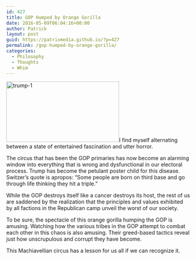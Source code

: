 ```yaml
---
id: 427
title: GOP Humped by Orange Gorilla
date: 2016-05-09T06:04:16+00:00
author: Patrick
layout: post
guid: https://patrixmedia.github.io/?p=427
permalink: /gop-humped-by-orange-gorilla/
categories:
  - Philosophy
  - Thoughts
  - Whim
---
```

[<img class="alignleft wp-image-431 size-medium" src="https://patrixmedia.github.io/wp-content/uploads/2016/05/trump-1-300x161.jpg" alt="trump-1" width="300" height="161" srcset="https://patrixmedia.github.io/wp-content/uploads/2016/05/trump-1-300x161.jpg 300w, https://patrixmedia.github.io/wp-content/uploads/2016/05/trump-1-768x413.jpg 768w, https://patrixmedia.github.io/wp-content/uploads/2016/05/trump-1.jpg 800w" sizes="(max-width: 300px) 100vw, 300px" />](https://patrixmedia.github.io/wp-content/uploads/2016/05/trump-1.jpg)I find myself alternating between a state of entertained fascination and utter horror.

The circus that has been the GOP primaries has now become an alarming window into everything that is wrong and dysfunctional in our electoral process. Trump has become the petulant poster child for this disease. Switzer’s quote is apropos: “Some people are born on third base and go through life thinking they hit a triple.”

While the GOP destroys itself like a cancer destroys its host, the rest of us are saddened by the realization that the principles and values exhibited by all factions in the Republican camp unveil the worst of our society.

To be sure, the spectacle of this orange gorilla humping the GOP is amusing. Watching how the various tribes in the GOP attempt to combat each other in this chaos is also amusing. Their greed-based tactics reveal just how unscrupulous and corrupt they have become.

This Machiavellian circus has a lesson for us all if we can recognize it.